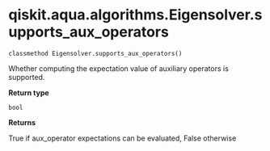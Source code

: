 # qiskit.aqua.algorithms.Eigensolver.supports\_aux\_operators

`classmethod Eigensolver.supports_aux_operators()`

Whether computing the expectation value of auxiliary operators is supported.

**Return type**

`bool`

**Returns**

True if aux\_operator expectations can be evaluated, False otherwise
